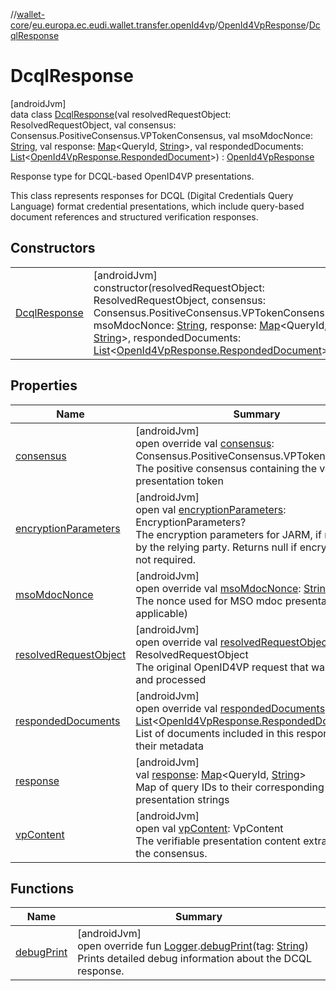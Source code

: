//[wallet-core](../../../../index.md)/[eu.europa.ec.eudi.wallet.transfer.openId4vp](../../index.md)/[OpenId4VpResponse](../index.md)/[DcqlResponse](index.md)

# DcqlResponse

[androidJvm]\
data class [DcqlResponse](index.md)(val resolvedRequestObject: ResolvedRequestObject, val consensus: Consensus.PositiveConsensus.VPTokenConsensus, val msoMdocNonce: [String](https://kotlinlang.org/api/latest/jvm/stdlib/kotlin-stdlib/kotlin/-string/index.html), val response: [Map](https://kotlinlang.org/api/latest/jvm/stdlib/kotlin-stdlib/kotlin.collections/-map/index.html)&lt;QueryId, [String](https://kotlinlang.org/api/latest/jvm/stdlib/kotlin-stdlib/kotlin/-string/index.html)&gt;, val respondedDocuments: [List](https://kotlinlang.org/api/latest/jvm/stdlib/kotlin-stdlib/kotlin.collections/-list/index.html)&lt;[OpenId4VpResponse.RespondedDocument](../-responded-document/index.md)&gt;) : [OpenId4VpResponse](../index.md)

Response type for DCQL-based OpenID4VP presentations.

This class represents responses for DCQL (Digital Credentials Query Language) format credential presentations, which include query-based document references and structured verification responses.

## Constructors

| | |
|---|---|
| [DcqlResponse](-dcql-response.md) | [androidJvm]<br>constructor(resolvedRequestObject: ResolvedRequestObject, consensus: Consensus.PositiveConsensus.VPTokenConsensus, msoMdocNonce: [String](https://kotlinlang.org/api/latest/jvm/stdlib/kotlin-stdlib/kotlin/-string/index.html), response: [Map](https://kotlinlang.org/api/latest/jvm/stdlib/kotlin-stdlib/kotlin.collections/-map/index.html)&lt;QueryId, [String](https://kotlinlang.org/api/latest/jvm/stdlib/kotlin-stdlib/kotlin/-string/index.html)&gt;, respondedDocuments: [List](https://kotlinlang.org/api/latest/jvm/stdlib/kotlin-stdlib/kotlin.collections/-list/index.html)&lt;[OpenId4VpResponse.RespondedDocument](../-responded-document/index.md)&gt;) |

## Properties

| Name | Summary |
|---|---|
| [consensus](consensus.md) | [androidJvm]<br>open override val [consensus](consensus.md): Consensus.PositiveConsensus.VPTokenConsensus<br>The positive consensus containing the verifiable presentation token |
| [encryptionParameters](../encryption-parameters.md) | [androidJvm]<br>open val [encryptionParameters](../encryption-parameters.md): EncryptionParameters?<br>The encryption parameters for JARM, if required by the relying party. Returns null if encryption is not required. |
| [msoMdocNonce](mso-mdoc-nonce.md) | [androidJvm]<br>open override val [msoMdocNonce](mso-mdoc-nonce.md): [String](https://kotlinlang.org/api/latest/jvm/stdlib/kotlin-stdlib/kotlin/-string/index.html)<br>The nonce used for MSO mdoc presentations (if applicable) |
| [resolvedRequestObject](resolved-request-object.md) | [androidJvm]<br>open override val [resolvedRequestObject](resolved-request-object.md): ResolvedRequestObject<br>The original OpenID4VP request that was resolved and processed |
| [respondedDocuments](responded-documents.md) | [androidJvm]<br>open override val [respondedDocuments](responded-documents.md): [List](https://kotlinlang.org/api/latest/jvm/stdlib/kotlin-stdlib/kotlin.collections/-list/index.html)&lt;[OpenId4VpResponse.RespondedDocument](../-responded-document/index.md)&gt;<br>List of documents included in this response with their metadata |
| [response](response.md) | [androidJvm]<br>val [response](response.md): [Map](https://kotlinlang.org/api/latest/jvm/stdlib/kotlin-stdlib/kotlin.collections/-map/index.html)&lt;QueryId, [String](https://kotlinlang.org/api/latest/jvm/stdlib/kotlin-stdlib/kotlin/-string/index.html)&gt;<br>Map of query IDs to their corresponding verifiable presentation strings |
| [vpContent](../vp-content.md) | [androidJvm]<br>open val [vpContent](../vp-content.md): VpContent<br>The verifiable presentation content extracted from the consensus. |

## Functions

| Name | Summary |
|---|---|
| [debugPrint](debug-print.md) | [androidJvm]<br>open override fun [Logger](../../../eu.europa.ec.eudi.wallet.logging/-logger/index.md).[debugPrint](debug-print.md)(tag: [String](https://kotlinlang.org/api/latest/jvm/stdlib/kotlin-stdlib/kotlin/-string/index.html))<br>Prints detailed debug information about the DCQL response. |
